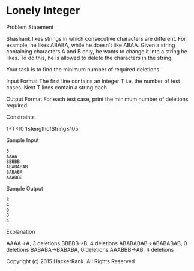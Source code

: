 # Lonely Integer
Problem Statement

Shashank likes strings in which consecutive characters are different. For example, he likes ABABA, while he doesn't like ABAA. Given a string containing characters A and B only, he wants to change it into a string he likes. To do this, he is allowed to delete the characters in the string.

Your task is to find the minimum number of required deletions.

Input Format 
The first line contains an integer T i.e. the number of test cases. 
Next T lines contain a string each.

Output Format 
For each test case, print the minimum number of deletions required.

Constraints

1≤T≤10 
1≤lengthofString≤105 

Sample Input
```
5
AAAA
BBBBB
ABABABAB
BABABA
AAABBB
```
Sample Output
```
3
4
0
0
4
```
Explanation

AAAA->A, 3 deletions
BBBBB->B, 4 deletions
ABABABAB->ABABABAB, 0 deletions
BABABA->BABABA, 0 deletions
AAABBB->AB, 4 deletions

Copyright (c) 2015 HackerRank.
All Rights Reserved
    
